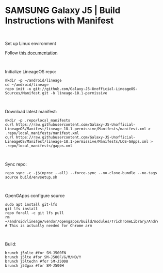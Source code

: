 # SAMSUNG Galaxy J5 | Build Instructions with Manifest
<br/>

Set up Linux environment

Follow <a href="https://github.com/Galaxy-J5-Unofficial-LineageOS/Manifest/blob/main/LOS-Build-Environment.md">this documentation</a>

<br/>

Initialize LineageOS repo:
```
mkdir -p ~/android/lineage
cd ~/android/lineage
repo init -u git://github.com/Galaxy-J5-Unofficial-LineageOS-Sources/Manifest.git -b lineage-18.1-permissive
```
<br/>

Download latest manifest:
```
mkdir -p .repo/local_manifests
curl https://raw.githubusercontent.com/Galaxy-J5-Unofficial-LineageOS/Manifest/lineage-18.1-permissive/Manifests/manifest.xml > .repo/local_manifests/manifest.xml
curl https://raw.githubusercontent.com/Galaxy-J5-Unofficial-LineageOS/Manifest/lineage-18.1-permissive/Manifests/LOS-GApps.xml > .repo/local_manifests/gapps.xml
```
<br/>

Sync repo:
```
repo sync -c -j$(nproc --all) --force-sync --no-clone-bundle --no-tags
source build/envsetup.sh
```
<br/>

OpenGApps configure source
```
sudo apt install git-lfs
git lfs install
repo forall -c git lfs pull
rm ~/android/lineage/vendor/opengapps/build/modules/TrichromeLibrary/Android.mk # This is actually needed for Chrome arm
```
<br/>

Build:
```
brunch j5nlte #for SM-J500FN
brunch j5lte #for SM-J500F/G/M/NO/Y
brunch j5ltechn #for SM-J5008
brunch j53gxx #for SM-J500H
```

<br/>
